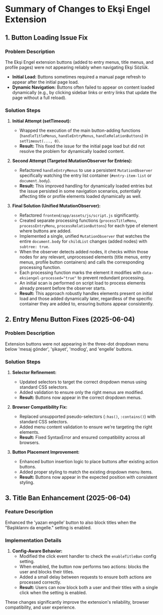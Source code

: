 # Summary of Changes to Ekşi Engel Extension

## 1. Button Loading Issue Fix

### Problem Description

The Ekşi Engel extension buttons (added to entry menus, title menus, and profile pages) were not appearing reliably when navigating Ekşi Sözlük.
- **Initial Load:** Buttons sometimes required a manual page refresh to appear after the initial page load.
- **Dynamic Navigation:** Buttons often failed to appear on content loaded dynamically (e.g., by clicking sidebar links or entry links that update the page without a full reload).

### Solution Steps

1.  **Initial Attempt (setTimeout):**
    *   Wrapped the execution of the main button-adding functions (`handleTitleMenus`, `handleEntryMenus`, `handleRelationButtons`) in `setTimeout(..., 0)`.
    *   **Result:** This fixed the issue for the initial page load but did not resolve the problem for dynamically loaded content.

2.  **Second Attempt (Targeted MutationObserver for Entries):**
    *   Refactored `handleEntryMenus` to use a persistent `MutationObserver` specifically watching the entry list container (`#entry-item-list` or `document.body`).
    *   **Result:** This improved handling for dynamically loaded entries but the issue persisted in some navigation scenarios, potentially affecting title or profile elements loaded dynamically as well.

3.  **Final Solution (Unified MutationObserver):**
    *   Refactored `frontend/app/assets/js/script.js` significantly.
    *   Created separate processing functions (`processTitleMenu`, `processEntryMenu`, `processRelationButtons`) for each type of element where buttons are added.
    *   Implemented a single, unified `MutationObserver` that watches the entire `document.body` for `childList` changes (added nodes) with `subtree: true`.
    *   When the observer detects added nodes, it checks within those nodes for any relevant, unprocessed elements (title menus, entry menus, profile button containers) and calls the corresponding processing function.
    *   Each processing function marks the element it modifies with `data-eksiengel-processed="true"` to prevent redundant processing.
    *   An initial scan is performed on script load to process elements already present before the observer starts.
    *   **Result:** This approach robustly handles elements present on initial load and those added dynamically later, regardless of the specific container they are added to, ensuring buttons appear consistently.

## 2. Entry Menu Button Fixes (2025-06-04)

### Problem Description

Extension buttons were not appearing in the three-dot dropdown menu below 'mesaj gönder', 'şikayet', 'modlog', and 'engelle' buttons.

### Solution Steps

1.  **Selector Refinement:**
    *   Updated selectors to target the correct dropdown menus using standard CSS selectors.
    *   Added validation to ensure only the right menus are modified.
    *   **Result:** Buttons now appear in the correct dropdown menus.

2.  **Browser Compatibility Fix:**
    *   Replaced unsupported pseudo-selectors (`:has()`, `:contains()`) with standard CSS selectors.
    *   Added menu content validation to ensure we're targeting the right elements.
    *   **Result:** Fixed SyntaxError and ensured compatibility across all browsers.

3.  **Button Placement Improvement:**
    *   Enhanced button insertion logic to place buttons after existing action buttons.
    *   Added proper styling to match the existing dropdown menu items.
    *   **Result:** Buttons now appear in the expected position with consistent styling.

## 3. Title Ban Enhancement (2025-06-04)

### Feature Description

Enhanced the 'yazarı engelle' button to also block titles when the "Başlıklarını da engelle." setting is enabled.

### Implementation Details

1.  **Config-Aware Behavior:**
    *   Modified the click event handler to check the `enableTitleBan` config setting.
    *   When enabled, the button now performs two actions: blocks the user and blocks their titles.
    *   Added a small delay between requests to ensure both actions are processed correctly.
    *   **Result:** Users can now block both a user and their titles with a single click when the setting is enabled.

These changes significantly improve the extension's reliability, browser compatibility, and user experience.